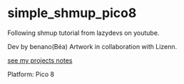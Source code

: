 # simple_shmup_pico8
Following shmup tutorial from lazydevs on youtube.

Dev by benano(Béa)
Artwork in collaboration with Lizenn.

[see my projects notes](notes.md)

Platform: Pico 8
